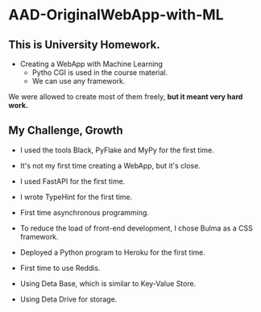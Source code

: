 # AAD-OriginalWebApp-with-ML

## This is University Homework. 

- Creating a WebApp with Machine Learning
  - Pytho CGI is used in the course material.
  - We can use any framework.

We were allowed to create most of them freely, **but it meant very hard work.**

## My Challenge, Growth

- I used the tools Black, PyFlake and MyPy for the first time.
- It's not my first time creating a WebApp, but it's close.

- I used FastAPI for the first time.
- I wrote TypeHint for the first time.
- First time asynchronous programming.
- To reduce the load of front-end development, I chose Bulma as a CSS framework.

- Deployed a Python program to Heroku for the first time.
- First time to use Reddis.
- Using Deta Base, which is similar to Key-Value Store.
- Using Deta Drive for storage.

